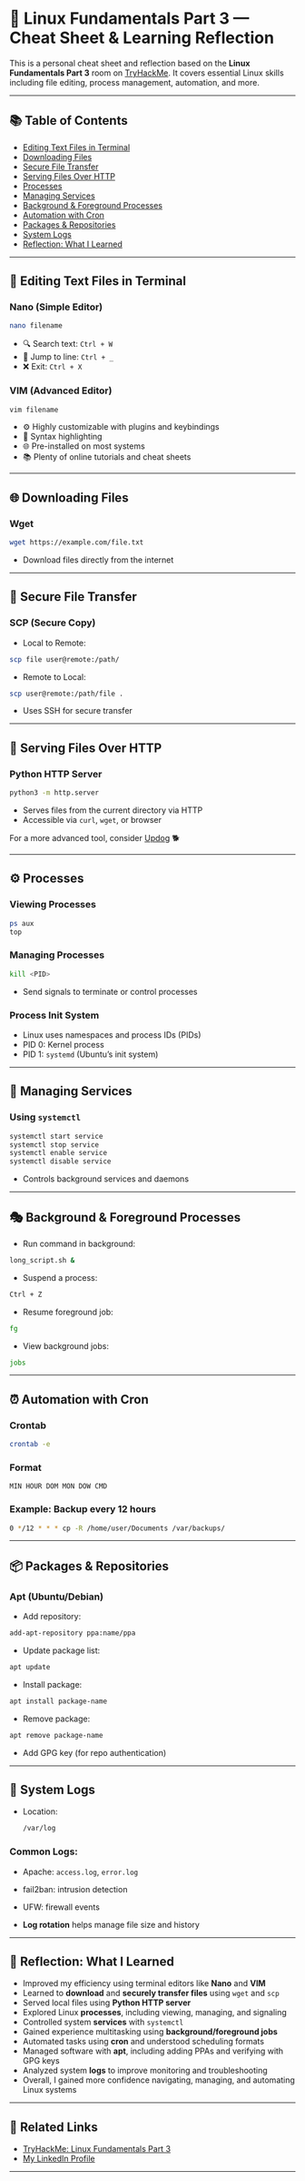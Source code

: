 # 🚀 Linux Fundamentals Part 3 — Cheat Sheet & Learning Reflection

This is a personal cheat sheet and reflection based on the **Linux Fundamentals Part 3** room on [TryHackMe](https://tryhackme.com/). It covers essential Linux skills including file editing, process management, automation, and more.

---

## 📚 Table of Contents

- [Editing Text Files in Terminal](#editing-text-files-in-terminal)
- [Downloading Files](#downloading-files)
- [Secure File Transfer](#secure-file-transfer)
- [Serving Files Over HTTP](#serving-files-over-http)
- [Processes](#processes)
- [Managing Services](#managing-services)
- [Background & Foreground Processes](#background--foreground-processes)
- [Automation with Cron](#automation-with-cron)
- [Packages & Repositories](#packages--repositories)
- [System Logs](#system-logs)
- [Reflection: What I Learned](#reflection-what-i-learned)

---

## 📝 Editing Text Files in Terminal

### Nano (Simple Editor)
```bash
nano filename
```
- 🔍 Search text: `Ctrl + W`  
- 🏃 Jump to line: `Ctrl + _`  
- ❌ Exit: `Ctrl + X`

### VIM (Advanced Editor)
```bash
vim filename
```
- ⚙️ Highly customizable with plugins and keybindings  
- 🎨 Syntax highlighting  
- 🌐 Pre-installed on most systems  
- 📚 Plenty of online tutorials and cheat sheets

---

## 🌐 Downloading Files

### Wget
```bash
wget https://example.com/file.txt
```
- Download files directly from the internet

---

## 🔐 Secure File Transfer

### SCP (Secure Copy)
- Local to Remote:
```bash
scp file user@remote:/path/
```

- Remote to Local:
```bash
scp user@remote:/path/file .
```

- Uses SSH for secure transfer

---

## 📂 Serving Files Over HTTP

### Python HTTP Server
```bash
python3 -m http.server
```
- Serves files from the current directory via HTTP  
- Accessible via `curl`, `wget`, or browser

For a more advanced tool, consider [Updog](https://github.com/sc0tfree/updog) 🐕

---

## ⚙️ Processes

### Viewing Processes
```bash
ps aux
top
```

### Managing Processes
```bash
kill <PID>
```
- Send signals to terminate or control processes

### Process Init System
- Linux uses namespaces and process IDs (PIDs)
- PID 0: Kernel process  
- PID 1: `systemd` (Ubuntu’s init system)

---

## 🔧 Managing Services

### Using `systemctl`
```bash
systemctl start service
systemctl stop service
systemctl enable service
systemctl disable service
```
- Controls background services and daemons

---

## 🎭 Background & Foreground Processes

- Run command in background:
```bash
long_script.sh &
```

- Suspend a process:
```bash
Ctrl + Z
```

- Resume foreground job:
```bash
fg
```

- View background jobs:
```bash
jobs
```

---

## ⏰ Automation with Cron

### Crontab
```bash
crontab -e
```

### Format
```
MIN HOUR DOM MON DOW CMD
```

### Example: Backup every 12 hours
```bash
0 */12 * * * cp -R /home/user/Documents /var/backups/
```

---

## 📦 Packages & Repositories

### Apt (Ubuntu/Debian)

- Add repository:
```bash
add-apt-repository ppa:name/ppa
```

- Update package list:
```bash
apt update
```

- Install package:
```bash
apt install package-name
```

- Remove package:
```bash
apt remove package-name
```

- Add GPG key (for repo authentication)

---

## 📜 System Logs

- Location:  
  ```bash
  /var/log
  ```

### Common Logs:
- Apache: `access.log`, `error.log`  
- fail2ban: intrusion detection  
- UFW: firewall events

- **Log rotation** helps manage file size and history

---

## 🧠 Reflection: What I Learned

- Improved my efficiency using terminal editors like **Nano** and **VIM**
- Learned to **download** and **securely transfer files** using `wget` and `scp`
- Served local files using **Python HTTP server**
- Explored Linux **processes**, including viewing, managing, and signaling
- Controlled system **services** with `systemctl`
- Gained experience multitasking using **background/foreground jobs**
- Automated tasks using **cron** and understood scheduling formats
- Managed software with **apt**, including adding PPAs and verifying with GPG keys
- Analyzed system **logs** to improve monitoring and troubleshooting
- Overall, I gained more confidence navigating, managing, and automating Linux systems

---

## 🔗 Related Links

- [TryHackMe: Linux Fundamentals Part 3](https://tryhackme.com/)
- [My LinkedIn Profile](https://www.linkedin.com/in/areebah890)

---
